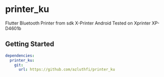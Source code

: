 # printer_ku

Flutter Bluetooth Printer from sdk X-Printer Android
Tested on Xprinter XP-D4601b

## Getting Started

```yaml
dependencies:
  printer_ku:
    git:
      url: https://github.com/azluthfi/printer_ku
```



